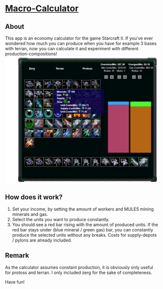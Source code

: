 # [Macro-Calculator](https://rotschnabel.github.io/)
## About
This app is an economy calculator for the game Starcraft II. If you've ever wondered how much you can produce when you have for example 3 bases with terran, now you can calculate it and experiment with different production-compositions!
![Example](/images/Calculator.png)

## How does it work?
1. Set your income, by setting the amount of workers and MULES mining minerals and gas.
2. Select the units you want to produce constantly.
3. You should see a red bar rising with the amount of produced units. If the red bar stays under (blue mineral / green gas) bar, you can constantly produce the selected units without any breaks. Costs for supply-depots / pylons are already included.

## Remark
As the calculator assumes constant production, it is obviously only useful for protoss and terran. I only included zerg for the sake of completeness.

Have fun!
